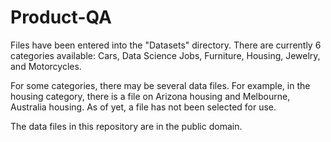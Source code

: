 # Product-QA

Files have been entered into the "Datasets" directory. There are currently 6 categories available: Cars, Data Science Jobs, Furniture, Housing, Jewelry, and Motorcycles.

For some categories, there may be several data files. For example, in the housing category, there is a file on Arizona housing and Melbourne, Australia housing. As of yet, a file has not been selected for use.

The data files in this repository are in the public domain.

